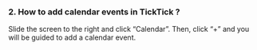 ### 2. How to add calendar events in TickTick ?
Slide the screen to the right and click “Calendar”. Then, click “+” and you will be guided to add a calendar event. 
